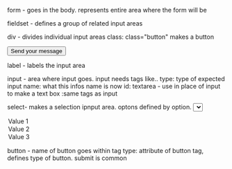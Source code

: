 form - goes in the body.  represents entire area where the form will be

fieldset - defines a group of related input areas

div - divides individual input areas
class: class="button" makes a button
<div class="button">
        <button type="submit">Send your message</button>
    </div>

label - labels the input area

input - area where input goes.  input needs tags like..
type: type of expected input
name: what this infos name is now
id:
textarea - use in place of input to make a text box
:same tags as input

select- makes a selection ipnput area.  optons defined by option.
<select name="select">
  <option value="value1">Value 1</option> 
  <option value="value2" selected>Value 2</option>
  <option value="value3">Value 3</option>
</select>

button - name of button goes within tag
type: attribute of button tag, defines type of button.  submit is common
